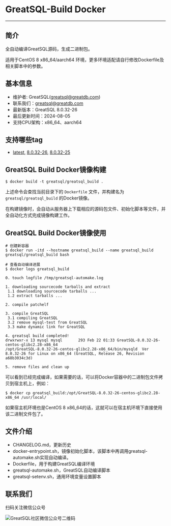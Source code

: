 # GreatSQL-Build Docker
---

## 简介

全自动编译GreatSQL源码，生成二进制包。

适用于CentOS 8 x86_64/aarch64 环境，更多环境适配请自行修改Dockerfile及相关脚本中的参数。

## 基本信息
- 维护者: GreatSQL(greatsql@greatdb.com)
- 联系我们：greatsql@greatdb.com
- 最新版本：GreatSQL 8.0.32-26
- 最后更新时间：2024-08-05
- 支持CPU架构：x86_64、aarch64

## 支持哪些tag

- [latest](https://hub.docker.com/layers/greatsql/greatsql/latest/images/sha256-6a01d0b1b9107b286601249202803da5b08e9f729b8727f691ce423928994eef?context=repo), [8.0.32-26](), [8.0.32-25](https://hub.docker.com/layers/greatsql/greatsql/8.0.32-25/images/sha256-6a01d0b1b9107b286601249202803da5b08e9f729b8727f691ce423928994eef?context=repo)

## GreatSQL Build Docker镜像构建

```shell
$ docker build -t greatsql/greatsql_build .
```
上述命令会查找当前目录下的 `Dockerfile` 文件，并构建名为 `greatsql/greatsql_build` 的Docker镜像。

在构建镜像时，会自动从服务器上下载相应的源码包文件、初始化脚本等文件，并全自动化方式完成镜像构建工作。

## GreatSQL Build Docker镜像使用

```shell
# 创建新容器
$ docker run -itd --hostname greatsql_build --name greatsql_build greatsql/greatsql_build bash

# 查看自动编译进展
$ docker logs greatsql_build

0. touch logfile /tmp/greatsql-automake.log

1. downloading sourcecode tarballs and extract
 1.1 downloading sourcecode tarballs ...
 1.2 extract tarballs ...

2. compile patchelf

3. compile GreatSQL
 3.1 compiling GreatSQL
 3.2 remove mysql-test from GreatSQL
 3.3 make dynamic link for GreatSQL

4. greatsql build completed!
drwxrwxr-x 13 mysql mysql       293 Feb 22 01:33 GreatSQL-8.0.32-26-centos-glibc2.28-x86_64
/opt/GreatSQL-8.0.32-26-centos-glibc2.28-x86_64/bin/mysqld  Ver 8.0.32-26 for Linux on x86_64 (GreatSQL, Release 26, Revision a68b3034c3d)

5. remove files and clean up
```

可以看到已经完成编译，如果需要的话，可以将Docker容器中的二进制包文件拷贝到宿主机上，例如：
```shell
$ docker cp greatsql_build:/opt/GreatSQL-8.0.32-26-centos-glibc2.28-x86_64 /usr/local/
```

如果宿主机环境也是CentOS 8 x86_64的话，这就可以在宿主机环境下直接使用该二进制文件包了。

## 文件介绍
- CHANGELOG.md，更新历史
- docker-entrypoint.sh，镜像初始化脚本，该脚本中再调用greatsql-automake.sh实现自动编译。
- Dockerfile，用于构建GreatSQL编译环境
- greatsql-automake.sh，GreatSQL自动编译脚本
- greatsql-setenv.sh，通用环境变量设置脚本

## 联系我们
扫码关注微信公众号

![GreatSQL社区微信公众号二维码](https://images.gitee.com/uploads/images/2021/0802/143402_f9d6cb61_8779455.jpeg "greatsql社区-wx-qrcode-0.5m.jpg")
